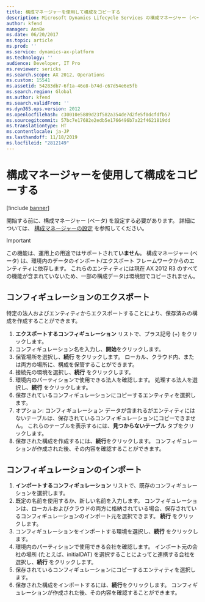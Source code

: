 ```yaml
---
title: 構成マネージャーを使用して構成をコピーする
description: Microsoft Dynamics Lifecycle Services の構成マネージャー (ベータ) 機能を使用して、Microsoft Dynamics AX 2012 R3 の 1 つのインスタンスから他のインスタンスに構成をコピーすることができます。
author: kfend
manager: AnnBe
ms.date: 06/20/2017
ms.topic: article
ms.prod: ''
ms.service: dynamics-ax-platform
ms.technology: ''
audience: Developer, IT Pro
ms.reviewer: sericks
ms.search.scope: AX 2012, Operations
ms.custom: 15541
ms.assetid: 54283db7-6f1a-46e8-b74d-c67d54e6e5fb
ms.search.region: Global
ms.author: kfend
ms.search.validFrom: ''
ms.dyn365.ops.version: 2012
ms.openlocfilehash: c30010e5889d23f582a354de7d2fe5f0dcfdfb57
ms.sourcegitcommit: 57bc7e17682e2edb5e1766496b7a22f4621819dd
ms.translationtype: HT
ms.contentlocale: ja-JP
ms.lasthandoff: 11/18/2019
ms.locfileid: "2812149"
---
```

# <a name="copy-configurations-by-using-configuration-manager"></a>構成マネージャーを使用して構成をコピーする

[!include [banner](../includes/banner.md)]

開始する前に、構成マネージャー (ベータ) を設定する必要があります。 詳細については、 [構成マネージャーの設定](set-up-configuration-manager-lcs.md) を参照してください。

> [!IMPORTANT]
> この機能は、運用上の用途ではサポートされて**いません**。  構成マネージャー (ベータ) は、環境内のデータのインポート/エクスポート フレームワークからのエンティティに依存します。 これらのエンティティには現在 AX 2012 R3 のすべての機能が含まれていないため、一部の構成データは環境間でコピーされません。


## <a name="export-a-configuration"></a>コンフィギュレーションのエクスポート
特定の法人およびエンティティからエクスポートすることにより、保存済みの構成を作成することができます。
1.  **エクスポートするコンフィギュレーション** リストで、プラス記号 (+) をクリックします。
2.  コンフィギュレーション名を入力し、**開始**をクリックします。
3.  保管場所を選択し、**続行** をクリックします。 ローカル、クラウド内、または両方の場所に、構成を保管することができます。
4.  接続先の環境を選択し、**続行** をクリックします。
5.  環境内のパーティションで使用できる法人を確認します。 処理する法人を選択し、**続行** をクリックします。
6.  保存されているコンフィギュレーションにコピーするエンティティを選択します。
7.  オプション: コンフィギュレーション データが含まれるがエンティティにはないテーブルは、保存されているコンフィギュレーションにコピーできません。 これらのテーブルを表示するには、**見つからないテーブル** タブをクリックします。
8.  保存された構成を作成するには、**続行**をクリックします。 コンフィギュレーションが作成された後、その内容を確認することができます。

## <a name="import-a-configuration"></a>コンフィギュレーションのインポート
1.  **インポートするコンフィギュレーション** リストで、既存のコンフィギュレーションを選択します。
2.  既定の名前を使用するか、新しい名前を入力します。 コンフィギュレーションは、ローカルおよびクラウドの両方に格納されている場合、保存されているコンフィギュレーションのインポート元を選択できます。 **続行** をクリックします。
3.  コンフィギュレーションをインポートする環境を選択し、**続行** をクリックします。
4.  環境内のパーティションで使用できる会社を確認します。 インポート元の会社の場所 (たとえば、initialDAT) を選択することによってと連携する会社を選択し、**続行** をクリックします。
5.  保存されているコンフィギュレーションにコピーするエンティティを選択します。
6.  保存された構成をインポートするには、**続行**をクリックします。 コンフィギュレーションが作成された後、その内容を確認することができます。


